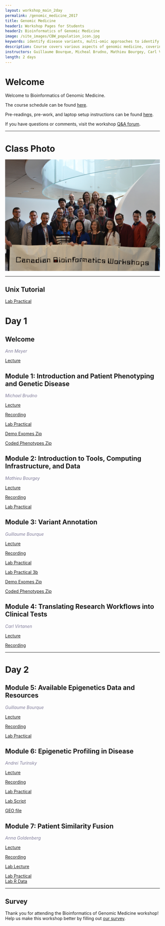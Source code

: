 ```yaml
---
layout: workshop_main_2day
permalink: /genomic_medicine_2017
title: Genomic Medicine
header1: Workshop Pages for Students
header2: Bioinformatics of Genomic Medicine
image: /site_images/CBW_population_icon.jpg
keywords: identify disease variants, multi-omic approaches to identify homogenous clusters, build patient trajectories
description: Course covers various aspects of genomic medicine, covering and teaching popular tools and methods in the field.
instructors: Guillaume Bourque, Micheal Brudno, Mathieu Bourgey, Carl Virtanen, Andrei Turinsky, Anna Goldenberg
length: 2 days
---
```


# Welcome <a id="welcome"></a>

Welcome to Bioinformatics of Genomic Medicine.  

The course schedule can be found [here](https://bioinformaticsdotca.github.io/genmed_2017_schedule).

Pre-readings, pre-work, and laptop setup instructions can be found [here](https://bioinformaticsdotca.github.io/GenMed_2017_prework).  

If you have questions or comments, visit the workshop [Q&A forum](https://noteapp.com/GenMed2017).

***

# Class Photo

<img src="https://github.com/bioinformaticsdotca/Genomic_Med_2017/blob/master/CBW-May10-2017.jpeg?raw=true" alt="Class Photo" width="750" />

***

## Unix Tutorial

[Lab Practical](https://drive.google.com/a/bioinformatics.ca/file/d/1dbgRw6E63ob79-dfyM9WY0YKRxorluuI/view?usp=sharing)  

# Day 1 <a id="day1"></a>

## Welcome

*<font color="#827e9c">Ann Meyer</font>*

[Lecture](https://bioinformatics.ca/genmed2017mod0)

## Module 1: Introduction and Patient Phenotyping and Genetic Disease

*<font color="#827e9c">Michael Brudno</font>* 

[Lecture](https://drive.google.com/a/bioinformatics.ca/file/d/1XzmjudCdK94xuXcdNX_fSxTVCvJVkFfJ/view?usp=sharing)  

[Recording](https://youtu.be/UkYte6gcC-A)

[Lab Practical](https://bioinformaticsdotca.github.io/GenMed_2017_module1_lab)

[Demo Exomes Zip](https://drive.google.com/open?id=0B9YRtlFnFl-Qa1ZiSmVMa0hxdjg) 

[Coded Phenotypes Zip](https://github.com/bioinformaticsdotca/Genomic_Med_2017/raw/master/mod1_lab/Coded%20Phenotypes%20to%20match%20VCF%20Labels-20170509T210405Z-001.zip)  


## Module 2: Introduction to Tools, Computing Infrastructure, and Data

*<font color="#827e9c">Mathieu Bourgey</font>* 

[Lecture](https://drive.google.com/a/bioinformatics.ca/file/d/1n8VLZtFSg5nGkrqzdavx952T_Rqbf475/view?usp=sharing) 

[Recording](https://youtu.be/Zp0PQ44T4R8)  

[Lab Practical](https://bioinformaticsdotca.github.io/Bioinformatics-for-genomics-medecine_2017_module2_lab)

## Module 3: Variant Annotation

*<font color="#827e9c">Guillaume Bourque</font>* 

[Lecture](https://drive.google.com/a/bioinformatics.ca/file/d/1FZUBXpXnBskhgDh3QofRXVDsPcS3DwLc/view?usp=sharing)  

[Recording](https://youtu.be/aTKbtX_K5XU)

[Lab Practical](https://bioinformaticsdotca.github.io/Bioinformatics-for-genomics-medecine_2017_module3_lab)  

[Lab Practical 3b](/https://bioinformaticsdotca.github.io/GenMed_2017_module1_lab)  

[Demo Exomes Zip](https://drive.google.com/open?id=0B9YRtlFnFl-Qa1ZiSmVMa0hxdjg)  

[Coded Phenotypes Zip](https://github.com/bioinformaticsdotca/Genomic_Med_2017/raw/master/mod1_lab/Coded%20Phenotypes%20to%20match%20VCF%20Labels-20170509T210405Z-001.zip)  


## Module 4: Translating Research Workflows into Clinical Tests

*<font color="#827e9c">Carl Virtanen</font>* 

[Lecture](https://drive.google.com/a/bioinformatics.ca/file/d/15SMshq2_H8RHyvPvfcWA1rzqNbRar6eK/view?usp=sharing)  

[Recording](https://youtu.be/d0-OrfDG8s8)  

***

# Day 2 <a id="day2"></a>

## Module 5: Available Epigenetics Data and Resources  

*<font color="#827e9c">Guillaume Bourque</font>* 

[Lecture](https://drive.google.com/a/bioinformatics.ca/file/d/1z-fEI02d0OFL8sQccNM96w0sD1-Fuexl/view?usp=sharing)  

[Recording](https://youtu.be/QovqEcYS5VU)  

[Lab Practical](https://bioinformaticsdotca.github.io/GenMed_2017_module5_lab)

## Module 6: Epigenetic Profiling in Disease

*<font color="#827e9c">Andrei Turinsky</font>* 

[Lecture](https://drive.google.com/a/bioinformatics.ca/file/d/1ORvfSD0yRwGCvhrABcZDKAO3BMkPvvFJ/view?usp=sharing)  

[Recording](https://youtu.be/3jrEC4FmkyU)  

[Lab Practical](https://bioinformaticsdotca.github.io/GenMed_2017_module6_lab)  

[Lab Script](https://raw.githubusercontent.com/bioinformaticsdotca/Genomic_Med_2017/master/mod6/cbw_mod6.R)  

[GEO file](https://drive.google.com/open?id=0B9YRtlFnFl-QM1BNc1JKYTQ2cUE)  

## Module 7: Patient Similarity Fusion 

*<font color="#827e9c">Anna Goldenberg</font>* 

[Lecture](https://drive.google.com/a/bioinformatics.ca/file/d/1z6DI9WfJVJ3JZmTEwxLGEkqrB9LUBYc3/view?usp=sharing)  

[Recording](https://youtu.be/mZUaUB6dcBU)  

[Lab Lecture](https://drive.google.com/a/bioinformatics.ca/file/d/1_TaMTCrTS0omssDqaqjBB3YSjP1vUDK7/view?usp=sharing)

[Lab Practical](https://raw.githubusercontent.com/bioinformaticsdotca/Genomic_Med_2017/master/CBW-GenomicMedicine-Module7-Lab-script.r)  
[Lab R Data](https://drive.google.com/open?id=0B9YRtlFnFl-QWXk4cTVwYVZOVTA)  

***

## Survey

Thank you for attending the Bioinformatics of Genomic Medicine workshop!  Help us make this workshop better by filling out [our survey](https://goo.gl/forms/qfurS7kXs5XujFVr2).
